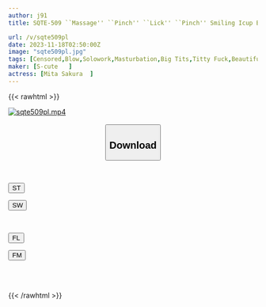 ```yaml
---
author: j91
title: SQTE-509 ``Massage'' ``Pinch'' ``Lick'' ``Pinch'' Smiling Icup Beauty S-Cute Debut! Sakura Mita

url: /v/sqte509pl
date: 2023-11-18T02:50:00Z
image: "sqte509pl.jpg"
tags: [Censored,Blow,Solowork,Masturbation,Big Tits,Titty Fuck,Beautiful Girl	 ]
maker: [S-cute   ]
actress: [Mita Sakura  ]
---
```



{{< rawhtml >}}

<div class="video" data-videoid="94xjOvjq0KCazO2">
    <a href="javascript:;">
        <img src="/v/sqte509pl/sqte509pl.jpg" width="WIDTH" height="HEIGHT" alt="sqte509pl.mp4" loading="lazy">
    </a>
</div>

<script type="text/javascript" src="https://j91.asia/asset/on-demand-st.js"></script>

<br>
  <link rel="stylesheet" href="https://j91.asia/asset/bs5.css">
  
  <center>
  <button class="btn btn-primary" type="button" data-bs-toggle="collapse" data-bs-target=".multi-collapse" aria-expanded="false" aria-controls="multiCollapseExample1 multiCollapseExample2"><h2>Download</h2></button></center>
</p>
<div class="row">
  <div class="col">
    <div class="collapse multi-collapse" id="multiCollapseExample1">
      <div class="card card-body">
	      	      <br>
<div class="buttons">  
<p><a href="https://streamtape.to/v/94xjOvjq0KCazO2" target="_blank"><button class="btn-hover color-3"><i class="fa fa-download"></i> ST</button></a></p>
<p><a href="https://sfastwish.com/fxvm63ea23nb" target="_blank"><button class="btn-hover color-2"><i class="fa fa-download"></i> SW</button></a></p></div>
    </div>
  </div>
</div>
  <div class="col">
    <div class="collapse multi-collapse" id="multiCollapseExample2">
      <div class="card card-body">
	      <br>
<div class="buttons">
<p><a href="javascript:;" target="_blank"><button class="btn-hover color-9"><i class="fa fa-download"></i> FL</button></a></p>
<p><a href="javascript:;" target="_blank"><button class="btn-hover color-8"><i class="fa fa-download"></i> FM</button></a></p></div>
<br><br>
      </div>
    </div>
  </div>
</div>

{{< /rawhtml >}}
